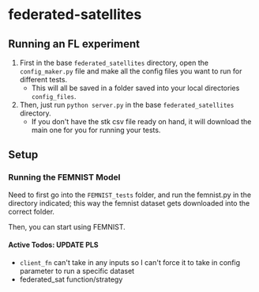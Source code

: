 # federated-satellites


## Running an FL experiment

1) First in the base `federated_satellites` directory, open the `config_maker.py` file and make all the config files you want to run for different tests. 
    - This will all be saved in a folder saved into your local directories `config_files`. 
2) Then, just run `python server.py` in the base `federated_satellites` directory. 
    - If you don't have the stk csv file ready on hand, it will download the main one for you for running your tests.

## Setup
### Running the FEMNIST Model
Need to first go into the `FEMNIST_tests` folder, and run the femnist.py in the directory indicated; this way the femnist dataset gets downloaded into the correct folder.

Then, you can start using FEMNIST.


#### Active Todos: UPDATE PLS
- `client_fn` can't take in any inputs so I can't force it to take in config parameter to run a specific dataset
- federated_sat function/strategy